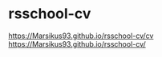 # rsschool-cv
https://Marsikus93.github.io/rsschool-cv/cv
https://Marsikus93.github.io/rsschool-cv/

